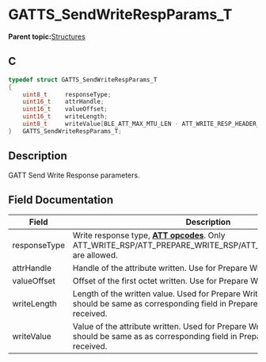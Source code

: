 # GATTS\_SendWriteRespParams\_T

**Parent topic:**[Structures](GUID-033AEAE3-56F0-4C38-99A5-6315F4885209.md)

## C

```c
typedef struct GATTS_SendWriteRespParams_T
{
    uint8_t     responseType;
    uint16_t    attrHandle;
    uint16_t    valueOffset;
    uint16_t    writeLength;
    uint8_t     writeValue[BLE_ATT_MAX_MTU_LEN - ATT_WRITE_RESP_HEADER_SIZE];
}   GATTS_SendWriteRespParams_T;
```

## Description

GATT Send Write Response parameters.

## Field Documentation

|Field|Description|
|-----|-----------|
|responseType|Write response type, **[ATT opcodes](GUID-0B817A0F-1AA2-42B6-B93A-41A883437B34.md)**. Only ATT\_WRITE\_RSP/ATT\_PREPARE\_WRITE\_RSP/ATT\_EXECUTE\_WRITE\_RSP are allowed.|
|attrHandle|Handle of the attribute written. Use for Prepare Write Response only.|
|valueOffset|Offset of the first octet written. Use for Prepare Write Response only.|
|writeLength|Length of the written value. Used for Prepare Write Response only and should be same as corresponding field in Prepare Write request received.|
|writeValue|Value of the attribute written. Used for Prepare Write Response only and should be same as as corresponding field in Prepare Write request received.|

